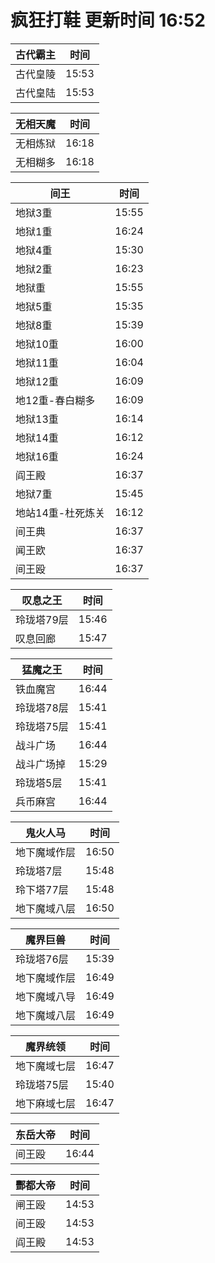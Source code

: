 # 疯狂打鞋 更新时间 16:52

| 古代霸主   | 时间    |
|--------|-------|
| 古代皇陵 | 15:53 |
| 古代皇陆 | 15:53 |

| 无相天魔   | 时间    |
|--------|-------|
| 无相炼狱 | 16:18 |
| 无相糊多 | 16:18 |

| 间王   | 时间    |
|--------|-------|
| 地狱3重 | 15:55 |
| 地狱1重 | 16:24 |
| 地狱4重 | 15:30 |
| 地狱2重 | 16:23 |
| 地狱重 | 15:55 |
| 地狱5重 | 15:35 |
| 地狱8重 | 15:39 |
| 地狱10重 | 16:00 |
| 地狱11重 | 16:04 |
| 地狱12重 | 16:09 |
| 地12重-春白糊多 | 16:09 |
| 地狱13重 | 16:14 |
| 地狱14重 | 16:12 |
| 地狱16重 | 16:24 |
| 阎王殿 | 16:37 |
| 地狱7重 | 15:45 |
| 地站14重-杜死炼关 | 16:12 |
| 间王典 | 16:37 |
| 闻王欧 | 16:37 |
| 间王殴 | 16:37 |

| 叹息之王   | 时间    |
|--------|-------|
| 玲珑塔79层 | 15:46 |
| 叹息回廊 | 15:47 |

| 猛魔之王   | 时间    |
|--------|-------|
| 铁血魔宫 | 16:44 |
| 玲珑塔78层 | 15:41 |
| 玲珑塔75层 | 15:41 |
| 战斗广场 | 16:44 |
| 战斗广场掉 | 15:29 |
| 玲珑塔5层 | 15:41 |
| 兵币麻宫 | 16:44 |

| 鬼火人马   | 时间    |
|--------|-------|
| 地下魔域作层 | 16:50 |
| 玲珑塔7层 | 15:48 |
| 玲下塔77层 | 15:48 |
| 地下魔域八层 | 16:50 |

| 魔界巨兽   | 时间    |
|--------|-------|
| 玲珑塔76层 | 15:39 |
| 地下魔域作层 | 16:49 |
| 地下魔域八导 | 16:49 |
| 地下魔域八层 | 16:49 |

| 魔界统领   | 时间    |
|--------|-------|
| 地下魔域七层 | 16:47 |
| 玲珑塔75层 | 15:40 |
| 地下麻域七层 | 16:47 |

| 东岳大帝   | 时间    |
|--------|-------|
| 间王殴 | 16:44 |

| 酆都大帝   | 时间    |
|--------|-------|
| 闸王殴 | 14:53 |
| 间王殴 | 14:53 |
| 阎王殿 | 14:53 |